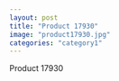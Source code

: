 ```yaml
---
layout: post
title: "Product 17930"
image: "product17930.jpg"
categories: "category1"
---
```

Product 17930

